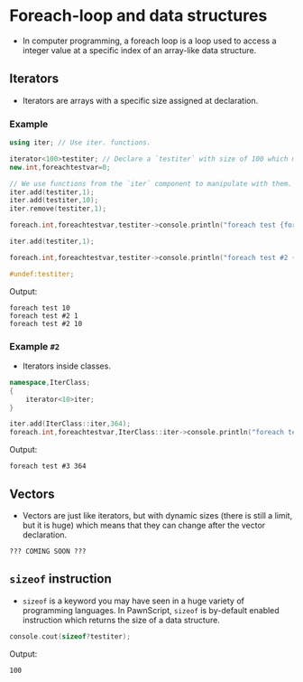 # Foreach-loop and data structures

- In computer programming, a foreach loop is a loop used to access a integer value at a specific index of an array-like data structure. 

## Iterators
- Iterators are arrays with a specific size assigned at declaration.

### Example

```cpp
using iter; // Use iter. functions.

iterator<100>testiter; // Declare a `testiter` with size of 100 which means it can hold up to 100 integers.
new.int,foreachtestvar=0;

// We use functions from the `iter` component to manipulate with them.
iter.add(testiter,1);
iter.add(testiter,10);
iter.remove(testiter,1);

foreach.int,foreachtestvar,testiter->console.println("foreach test {foreachtestvar}");

iter.add(testiter,1);

foreach.int,foreachtestvar,testiter->console.println("foreach test #2 {foreachtestvar}");

#undef:testiter;
```

Output:

```
foreach test 10
foreach test #2 1
foreach test #2 10
```

### Example `#2`

- Iterators inside classes.

```cpp
namespace,IterClass;
{
	iterator<10>iter;
}

iter.add(IterClass::iter,364);
foreach.int,foreachtestvar,IterClass::iter->console.println("foreach test #3 {foreachtestvar}");
```

Output:

```
foreach test #3 364
```

## Vectors
- Vectors are just like iterators, but with dynamic sizes (there is still a limit, but it is huge) which means that they can change after the vector declaration.

```
??? COMING SOON ???
```

## `sizeof` instruction

- `sizeof` is a keyword you may have seen in a huge variety of programming languages. In PawnScript, `sizeof` is by-default enabled instruction which returns the size of a data structure.


```cpp
console.cout(sizeof?testiter);
```

Output:

```
100
```